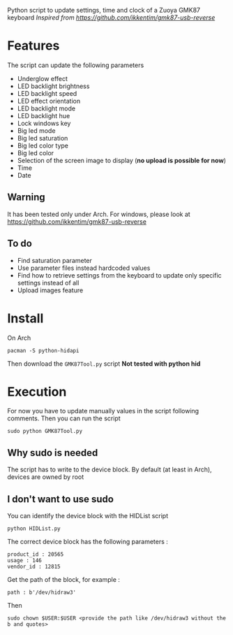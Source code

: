 Python script to update settings, time and clock of a Zuoya GMK87 keyboard
*Inspired from https://github.com/ikkentim/gmk87-usb-reverse*

# Features
The script can update the following parameters
* Underglow effect
* LED backlight brightness
* LED backlight speed
* LED effect orientation
* LED backlight mode
* LED backlight hue
* Lock windows key
* Big led mode
* Big led saturation
* Big led color type
* Big led color
* Selection of the screen image to display (**no upload is possible for now**)
* Time
* Date

## Warning
It has been tested only under Arch. For windows, please look at https://github.com/ikkentim/gmk87-usb-reverse

## To do
* Find saturation parameter
* Use parameter files instead hardcoded values
* Find how to retrieve settings from the keyboard to update only specific settings instead of all
* Upload images feature

# Install

On Arch
```
pacman -S python-hidapi
```
Then download the `GMK87Tool.py` script
**Not tested with python hid**


# Execution

For now you have to update manually values in the script following comments. Then you can run the script
```
sudo python GMK87Tool.py
```


## Why sudo is needed
The script has to write to the device block. By default (at least in Arch), devices are owned by root

## I don't want to use sudo
You can identify the device block with the HIDList script
```
python HIDList.py
```
The correct device block has the following parameters :
```
product_id : 20565
usage : 146
vendor_id : 12815
```
Get the path of the block, for example :
```
path : b'/dev/hidraw3'
```
Then 
```
sudo chown $USER:$USER <provide the path like /dev/hidraw3 without the b and quotes>
```
